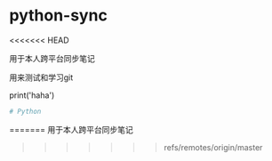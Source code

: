 # python-sync
<<<<<<< HEAD

用于本人跨平台同步笔记

用来测试和学习git

print('haha')

```Python
# Python
```
=======
用于本人跨平台同步笔记
>>>>>>> refs/remotes/origin/master
